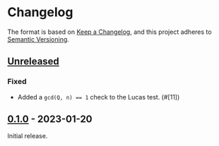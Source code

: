 # Changelog

The format is based on [Keep a Changelog](https://keepachangelog.com/en/1.0.0/),
and this project adheres to [Semantic Versioning](https://semver.org/spec/v2.0.0.html).


## [Unreleased]

### Fixed

- Added a `gcd(Q, n) == 1` check to the Lucas test. (#[11])


[#11]: https://github.com/nucypher/rust-umbral/pull/11


## [0.1.0] - 2023-01-20

Initial release.


[Unreleased]: https://github.com/entropyxyz/crypto-primes/compare/v0.1.0...HEAD
[0.1.0]: https://github.com/nucypher/rust-umbral/releases/tag/v0.1.0
